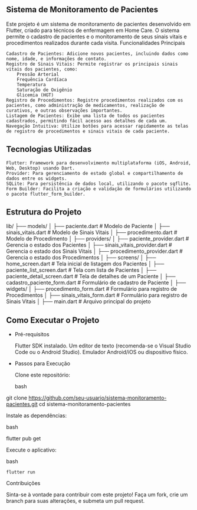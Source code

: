 ## Sistema de Monitoramento de Pacientes

Este projeto é um sistema de monitoramento de pacientes desenvolvido em Flutter, criado para técnicos de enfermagem em Home Care. O sistema permite o cadastro de pacientes e o monitoramento de seus sinais vitais e procedimentos realizados durante cada visita.
Funcionalidades Principais

    Cadastro de Pacientes: Adicione novos pacientes, incluindo dados como nome, idade, e informações de contato.
    Registro de Sinais Vitais: Permite registrar os principais sinais vitais dos pacientes, como:
        Pressão Arterial
        Frequência Cardíaca
        Temperatura
        Saturação de Oxigênio
        Glicemia (HGT)
    Registro de Procedimentos: Registre procedimentos realizados com os pacientes, como administração de medicamentos, realização de curativos, e outras observações importantes.
    Listagem de Pacientes: Exibe uma lista de todos os pacientes cadastrados, permitindo fácil acesso aos detalhes de cada um.
    Navegação Intuitiva: Utilize botões para acessar rapidamente as telas de registro de procedimentos e sinais vitais de cada paciente.

## Tecnologias Utilizadas

    Flutter: Framework para desenvolvimento multiplataforma (iOS, Android, Web, Desktop) usando Dart.
    Provider: Para gerenciamento de estado global e compartilhamento de dados entre os widgets.
    SQLite: Para persistência de dados local, utilizando o pacote sqflite.
    Form Builder: Facilita a criação e validação de formulários utilizando o pacote flutter_form_builder.

## Estrutura do Projeto

lib/
├── models/
│   ├── paciente.dart                # Modelo de Paciente
│   ├── sinais_vitais.dart           # Modelo de Sinais Vitais
│   ├── procedimento.dart            # Modelo de Procedimento
│
├── providers/
│   ├── paciente_provider.dart        # Gerencia o estado dos Pacientes
│   ├── sinais_vitais_provider.dart   # Gerencia o estado dos Sinais Vitais
│   ├── procedimento_provider.dart    # Gerencia o estado dos Procedimentos
│
├── screens/
│   ├── home_screen.dart              # Tela inicial de listagem dos Pacientes
│   ├── paciente_list_screen.dart     # Tela com lista de Pacientes
│   ├── paciente_detail_screen.dart   # Tela de detalhes de um Paciente
│   ├── cadastro_paciente_form.dart   # Formulário de cadastro de Paciente
│
├── widgets/
│   ├── procedimento_form.dart        # Formulário para registro de Procedimentos
│   ├── sinais_vitais_form.dart       # Formulário para registro de Sinais Vitais
│
├── main.dart                         # Arquivo principal do projeto

## Como Executar o Projeto

- Pré-requisitos

    Flutter SDK instalado.
    Um editor de texto (recomenda-se o Visual Studio Code ou o Android Studio).
    Emulador Android/iOS ou dispositivo físico.

- Passos para Execução

    Clone este repositório:

    bash

git clone https://github.com/seu-usuario/sistema-monitoramento-pacientes.git
cd sistema-monitoramento-pacientes

Instale as dependências:

bash

flutter pub get

Execute o aplicativo:

bash

    flutter run

Contribuições

Sinta-se à vontade para contribuir com este projeto! Faça um fork, crie um branch para suas alterações, e submeta um pull request.